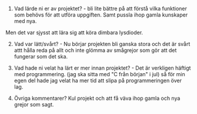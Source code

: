 1. Vad lärde ni er av projektet? - bli lite bättre på att förstå vilka funktioner som behövs för att utföra uppgiften. Samt pussla ihop gamla kunskaper med nya.

Men det var sjysst att lära sig att köra dimbara lysdioder.

2. Vad var lätt/svårt? - Nu börjar projekten bli ganska stora och det är svårt attt hålla reda på allt och inte glömma av smågrejor som gör att det fungerar som det ska.

3. Vad hade ni velat ha lärt er mer innan projektet? - Det är verkligen häftigt med programmering. (jag ska sitta med "C från början" i jul) 
så för min egen del hade jag velat ha mer tid att slipa på programmeringen över lag.

4. Övriga kommentarer?
Kul projekt och att få väva ihop gamla och nya grejor som sagt.
